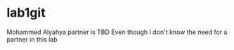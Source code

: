 # lab1git
Mohammed Alyahya
partner is TBD
Even though I don't know the need for a partner in this lab